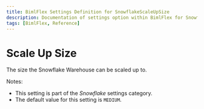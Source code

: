 ```yaml
---
title: BimlFlex Settings Definition for SnowflakeScaleUpSize
description: Documentation of settings option within BimlFlex for SnowflakeScaleUpSize
tags: [BimlFlex, Reference]
---
```


# Scale Up Size

The size the Snowflake Warehouse can be scaled up to.

Notes:

* This setting is part of the *Snowflake* settings category.
* The default value for this setting is `MEDIUM`.
